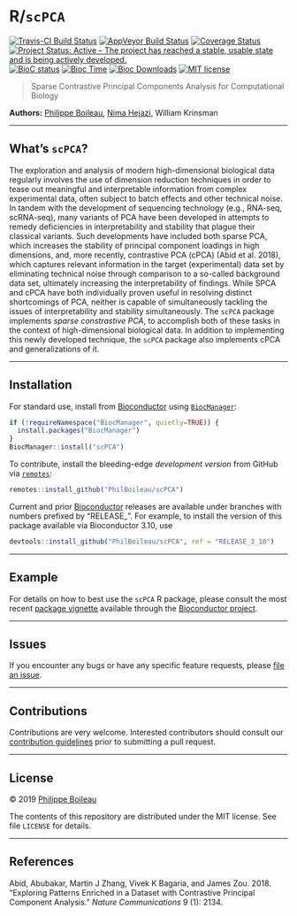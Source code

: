 
<!-- README.md is generated from README.Rmd. Please edit that file -->

# R/`scPCA`

[![Travis-CI Build
Status](https://travis-ci.org/PhilBoileau/scPCA.svg?branch=master)](https://travis-ci.org/PhilBoileau/scPCA)
[![AppVeyor Build
Status](https://ci.appveyor.com/api/projects/status/github/PhilBoileau/scPCA?branch=master&svg=true)](https://ci.appveyor.com/project/PhilBoileau/scPCA/)
[![Coverage
Status](https://img.shields.io/codecov/c/github/PhilBoileau/scPCA/master.svg)](https://codecov.io/github/PhilBoileau/scPCA?branch=master)
[![Project Status: Active – The project has reached a stable, usable
state and is being actively
developed.](https://www.repostatus.org/badges/latest/active.svg)](https://www.repostatus.org/#active)
[![BioC
status](http://www.bioconductor.org/shields/build/release/bioc/scPCA.svg)](https://bioconductor.org/checkResults/release/bioc-LATEST/scPCA)
[![Bioc
Time](http://bioconductor.org/shields/years-in-bioc/scPCA.svg)](https://bioconductor.org/packages/release/bioc/html/scPCA.html)
[![Bioc
Downloads](http://bioconductor.org/shields/downloads/scPCA.svg)](https://bioconductor.org/packages/release/bioc/html/scPCA.html)
[![MIT
license](http://img.shields.io/badge/license-MIT-brightgreen.svg)](http://opensource.org/licenses/MIT)

> Sparse Contrastive Principal Components Analysis for Computational
> Biology

**Authors:** [Philippe Boileau](https://github.com/PhilBoileau), [Nima
Hejazi](https://nimahejazi.org), William Krinsman

-----

## What’s `scPCA`?

The exploration and analysis of modern high-dimensional biological data
regularly involves the use of dimension reduction techniques in order to
tease out meaningful and interpretable information from complex
experimental data, often subject to batch effects and other technical
noise. In tandem with the development of sequencing technology (e.g.,
RNA-seq, scRNA-seq), many variants of PCA have been developed in
attempts to remedy deficiencies in interpretability and stability that
plague their classical variants. Such developments have included both
sparse PCA, which increases the stability of principal component
loadings in high dimensions, and, more recently, contrastive PCA (cPCA)
(Abid et al. 2018), which captures relevant information in the target
(experimental) data set by eliminating technical noise through
comparison to a so-called background data set, ultimately increasing the
interpretability of findings. While SPCA and cPCA have both individually
proven useful in resolving distinct shortcomings of PCA, neither is
capable of simultaneously tackling the issues of interpretability and
stability simultaneously. The `scPCA` package implements *sparse
constrastive PCA*, to accomplish both of these tasks in the context of
high-dimensional biological data. In addition to implementing this newly
developed technique, the `scPCA` package also implements cPCA and
generalizations of it.

-----

## Installation

For standard use, install from
[Bioconductor](https://bioconductor.org/packages/scPCA) using
[`BiocManager`](https://CRAN.R-project.org/package=BiocManager):

``` r
if (!requireNamespace("BiocManager", quietly=TRUE)) {
  install.packages("BiocManager")
}
BiocManager::install("scPCA")
```

To contribute, install the bleeding-edge *development version* from
GitHub via [`remotes`](https://CRAN.R-project.org/package=remotes):

``` r
remotes::install_github("PhilBoileau/scPCA")
```

Current and prior [Bioconductor](https://bioconductor.org) releases are
available under branches with numbers prefixed by “RELEASE\_”. For
example, to install the version of this package available via
Bioconductor 3.10, use

``` r
devtools::install_github("PhilBoileau/scPCA", ref = "RELEASE_3_10")
```

-----

## Example

For details on how to best use the `scPCA` R package, please consult the
most recent [package
vignette](https://bioconductor.org/packages/release/bioc/vignettes/scPCA/inst/doc/scpca_intro.html)
available through the [Bioconductor
project](https://bioconductor.org/packages/scPCA).

-----

## Issues

If you encounter any bugs or have any specific feature requests, please
[file an issue](https://github.com/PhilBoileau/scPCA/issues).

-----

## Contributions

Contributions are very welcome. Interested contributors should consult
our [contribution
guidelines](https://github.com/PhilBoileau/scPCA/blob/master/CONTRIBUTING.md)
prior to submitting a pull request.

-----

## License

© 2019 [Philippe Boileau](https://github.com/PhilBoileau)

The contents of this repository are distributed under the MIT license.
See file `LICENSE` for details.

-----

## References

<div id="refs" class="references">

<div id="ref-abid2018exploring">

Abid, Abubakar, Martin J Zhang, Vivek K Bagaria, and James Zou. 2018.
“Exploring Patterns Enriched in a Dataset with Contrastive Principal
Component Analysis.” *Nature Communications* 9 (1): 2134.

</div>

</div>
